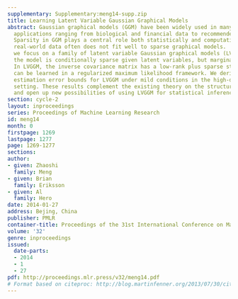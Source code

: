 ```yaml
---
supplementary: Supplementary:meng14-supp.zip
title: Learning Latent Variable Gaussian Graphical Models
abstract: Gaussian graphical models (GGM) have been widely used in many high-dimensional
  applications ranging from biological and financial data to recommender systems.
  Sparsity in GGM plays a central role both statistically and computationally. Unfortunately,
  real-world data often does not fit well to sparse graphical models.  In this paper,
  we focus on a family of latent variable Gaussian graphical models (LVGGM), where
  the model is conditionally sparse given latent variables, but marginally non-sparse.
  In LVGGM, the inverse covariance matrix has a low-rank plus sparse structure, and
  can be learned in a regularized maximum likelihood framework. We derive novel parameter
  estimation error bounds for LVGGM under mild conditions in the high-dimensional
  setting. These results complement the existing theory on the structural learning,
  and open up new possibilities of using LVGGM for statistical inference.
section: cycle-2
layout: inproceedings
series: Proceedings of Machine Learning Research
id: meng14
month: 0
firstpage: 1269
lastpage: 1277
page: 1269-1277
sections: 
author:
- given: Zhaoshi
  family: Meng
- given: Brian
  family: Eriksson
- given: Al
  family: Hero
date: 2014-01-27
address: Bejing, China
publisher: PMLR
container-title: Proceedings of the 31st International Conference on Machine Learning
volume: '32'
genre: inproceedings
issued:
  date-parts:
  - 2014
  - 1
  - 27
pdf: http://proceedings.mlr.press/v32/meng14.pdf
# Format based on citeproc: http://blog.martinfenner.org/2013/07/30/citeproc-yaml-for-bibliographies/
---
```

